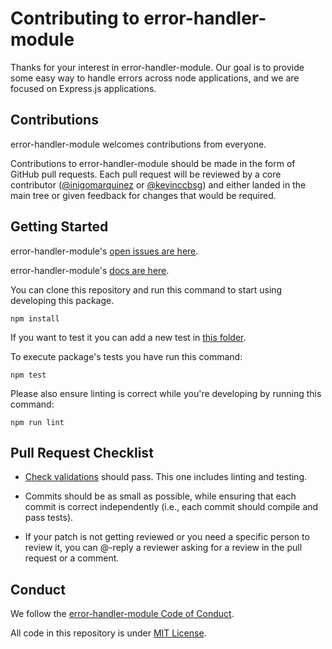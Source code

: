 # Contributing to error-handler-module

Thanks for your interest in error-handler-module. Our goal is to provide some easy way to handle errors across node applications, and we are focused on Express.js applications.

## Contributions

error-handler-module welcomes contributions from everyone.

Contributions to error-handler-module should be made in the form of GitHub pull requests. Each pull request will
be reviewed by a core contributor ([@inigomarquinez](https://github.com/inigomarquinez) or [@kevinccbsg](https://github.com/kevinccbsg)) and either landed in the
main tree or given feedback for changes that would be required.

## Getting Started

error-handler-module's [open issues are here](https://github.com/guidesmiths/error-handler-module/issues).

error-handler-module's [docs are here](https://github.com/guidesmiths/error-handler-module/blob/main/README.md).

You can clone this repository and run this command to start using developing this package.

```
npm install
```

If you want to test it you can add a new test in [this folder](https://github.com/guidesmiths/error-handler-module/tree/master/test).

To execute package's tests you have run this command:

```
npm test
```

Please also ensure linting is correct while you're developing by running this command:

```
npm run lint
```

## Pull Request Checklist

- [Check validations](https://app.circleci.com/pipelines/github/guidesmiths/error-handler-module) should pass. This one includes linting and testing.

- Commits should be as small as possible, while ensuring that each commit is
  correct independently (i.e., each commit should compile and pass tests). 

- If your patch is not getting reviewed or you need a specific person to review
  it, you can @-reply a reviewer asking for a review in the pull request or a
  comment.


## Conduct

We follow the [error-handler-module Code of Conduct](https://github.com/guidesmiths/error-handler-module/blob/master/CODE_OF_CONDUCT.md).

All code in this repository is under [MIT License](https://github.com/guidesmiths/error-handler-module/blob/master/LICENSE.md).
